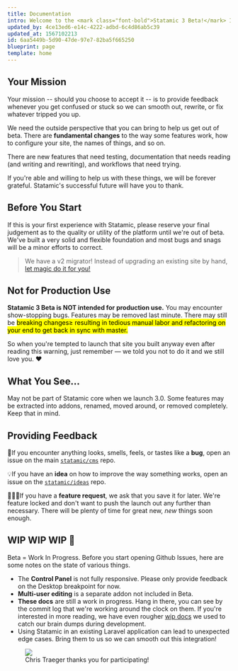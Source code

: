 ```yaml
---
title: Documentation
intro: Welcome to the <mark class="font-bold">Statamic 3 Beta!</mark> If you dive in, **you will** encounter bugs, typos, missing documentation, and unclear instructions. If you find yourself confused, frustrated, or stuck, fear not! It is expected and your feedback will make everything better.
updated_by: 4ce13ed6-e14c-4222-adbd-6c4d86ab5c39
updated_at: 1567102213
id: 6aa5449b-5d90-47de-97e7-82ba5f665250
blueprint: page
template: home
---
```

## Your Mission

Your mission -- should you choose to accept it -- is to provide feedback whenever you get confused or stuck so we can smooth out, rewrite, or fix whatever tripped you up.

We need the outside perspective that you can bring to help us get out of beta. There are **fundamental changes** to the way some features work, how to configure your site, the names of things, and so on.

There are new features that need testing, documentation that needs reading (and writing and rewriting), and workflows that need trying.

If you're able and willing to help us with these things, we will be forever grateful. Statamic's successful future will have you to thank.

## Before You Start

If this is your first experience with Statamic, please reserve your final judgement as to the quality or utility of the platform until we're out of beta. We've built a very solid and flexible foundation and most bugs and snags will be a minor efforts to correct.

> We have a v2 migrator! Instead of upgrading an existing site by hand, [let magic do it for you!](https://github.com/statamic/migrator)

## Not for Production Use

**Statamic 3 Beta is NOT intended for production use.** You may encounter show-stopping bugs. Features may be removed last minute. There may still be <mark>breaking changes≥ resulting in tedious manual labor and refactoring on your end to get back in sync with master.

So when you're tempted to launch that site you built anyway even after reading this warning, just remember — we told you not to do it and we still love you. ❤️

## What You See...

May not be part of Statamic core when we launch 3.0. Some features may be extracted into addons, renamed, moved around, or removed completely. Keep that in mind.

## Providing Feedback

🐛If you encounter anything looks, smells, feels, or tastes like a **bug**, open an issue on the main [`statamic/cms`](https://github.com/statamic/cms) repo.

💡If you have an **idea** on how to improve the way something works, open an issue on the [`statamic/ideas`](https://github.com/statamic/ideas) repo.

🙋🏼‍♀️If you have a **feature request**, we ask that you save it for later. We're feature locked and don't want to push the launch out any further than necessary. There will be plenty of time for great new, _new_ things soon enough.

## WIP WIP WIP 🚧

Beta = Work In Progress. Before you start opening Github Issues, here are some notes on the state of various things.

- The **Control Panel** is not fully responsive. Please only provide feedback on the Desktop breakpoint for now.
- **Multi-user editing** is a separate addon not included in Beta.
- **These docs** are still a work in progress. Hang in there, you can see by the commit log that we're working around the clock on them. If you're interested in more reading, we have even rougher [wip docs](https://statamic3-docs.netlify.com) we used to catch our brain dumps during development.
- Using Statamic in an existing Laravel application can lead to unexpected edge cases. Bring them to us so we can smooth out this integration!

<figure>
    <img src="/img/participant.jpg">
    <figcaption>Chris Traeger thanks you for participating!</figcaption>
</figure>

